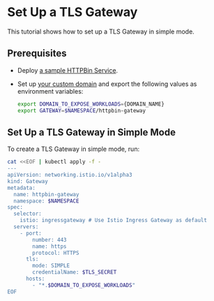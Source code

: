 # Set Up a TLS Gateway

This tutorial shows how to set up a TLS Gateway in simple mode.

## Prerequisites

* Deploy [a sample HTTPBin Service](./01-00-create-workload.md).
* Set up [your custom domain](./01-10-setup-custom-domain-for-workload.md) and export the following values as environment variables:

  ```bash
  export DOMAIN_TO_EXPOSE_WORKLOADS={DOMAIN_NAME}
  export GATEWAY=$NAMESPACE/httpbin-gateway
  ```
   

## Set Up a TLS Gateway in Simple Mode

To create a TLS Gateway in simple mode, run:

  ```bash
  cat <<EOF | kubectl apply -f -
  ---
  apiVersion: networking.istio.io/v1alpha3
  kind: Gateway
  metadata:
    name: httpbin-gateway
    namespace: $NAMESPACE
  spec:
    selector:
      istio: ingressgateway # Use Istio Ingress Gateway as default
    servers:
      - port:
          number: 443
          name: https
          protocol: HTTPS
        tls:
          mode: SIMPLE
          credentialName: $TLS_SECRET
        hosts:
          - "*.$DOMAIN_TO_EXPOSE_WORKLOADS"
  EOF        
  ```